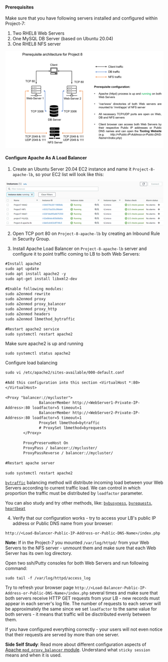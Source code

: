 #### Prerequisites

Make sure that you have following servers installed and configured within Project-7:
1. Two RHEL8 Web Servers
2. One MySQL DB Server (based on Ubuntu 20.04)
3. One RHEL8 NFS server

![](./images/prerequisites-project8.png)

#### Configure Apache As A Load Balancer

1. Create an Ubuntu Server 20.04 EC2 instance and name it `Project-8-apache-lb`, so your EC2 list will look like this:

![](./images/project8_ec2.png)

2. Open TCP port 80 on `Project-8-apache-lb` by creating an Inbound Rule in Security Group.

3. Install Apache Load Balancer on `Project-8-apache-lb` server and configure it to point traffic coming to LB to both Web Servers:

```
#Install apache2
sudo apt update
sudo apt install apache2 -y
sudo apt-get install libxml2-dev

#Enable following modules:
sudo a2enmod rewrite
sudo a2enmod proxy
sudo a2enmod proxy_balancer
sudo a2enmod proxy_http
sudo a2enmod headers
sudo a2enmod lbmethod_bytraffic

#Restart apache2 service
sudo systemctl restart apache2
```

Make sure apache2 is up and running

```
sudo systemctl status apache2
```

Configure load balancing

```
sudo vi /etc/apache2/sites-available/000-default.conf

#Add this configuration into this section <VirtualHost *:80>  </VirtualHost>

<Proxy "balancer://mycluster">
               BalancerMember http://<WebServer1-Private-IP-Address>:80 loadfactor=5 timeout=1
               BalancerMember http://<WebServer2-Private-IP-Address>:80 loadfactor=5 timeout=1
               ProxySet lbmethod=bytraffic
               # ProxySet lbmethod=byrequests
        </Proxy>

        ProxyPreserveHost On
        ProxyPass / balancer://mycluster/
        ProxyPassReverse / balancer://mycluster/

#Restart apache server

sudo systemctl restart apache2
```

[`bytraffic`](https://httpd.apache.org/docs/2.4/mod/mod_lbmethod_bytraffic.html) balancing method will distribute incoming load between your Web Servers according to current traffic load. We can control in which proportion the traffic must be distributed by `loadfactor` parameter.

You can also study and try other methods, like: [`bybusyness`](https://httpd.apache.org/docs/2.4/mod/mod_lbmethod_bybusyness.html), [`byrequests`](https://httpd.apache.org/docs/2.4/mod/mod_lbmethod_byrequests.html), [`heartbeat`](https://httpd.apache.org/docs/2.4/mod/mod_lbmethod_heartbeat.html)


4. Verify that our configuration works - try to access your LB's public IP address or Public DNS name from your browser:

```
http://<Load-Balancer-Public-IP-Address-or-Public-DNS-Name>/index.php
```

**Note:** If in the Project-7 you mounted `/var/log/httpd/` from your Web Servers to the NFS server - unmount them and make sure that each Web Server has its own log directory.

Open two ssh/Putty consoles for both Web Servers and run following command:

```
sudo tail -f /var/log/httpd/access_log
```

Try to refresh your browser page `http://<Load-Balancer-Public-IP-Address-or-Public-DNS-Name>/index.php` several times and make sure that both servers receive HTTP GET requests from your LB - new records must appear in each server's log file. The number of requests to each server will be approximately the same since we set `loadfactor` to the same value for both servers - it means that traffic will be disctributed evenly between them.

If you have configured everything correctly - your users will not even notice that their requests are served by more than one server.

**Side Self Study**:
Read more about different configuration aspects of [Apache `mod_proxy_balancer` module](https://httpd.apache.org/docs/2.4/mod/mod_proxy_balancer.html). Understand what `sticky session` means and when it is used.